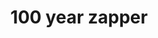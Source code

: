 ---
permalink: /
layout: model-viewer
title: 100 year zapper 
button_text: claim (47 left)
loading_text: forging zapper
model_url: /assets/ARGG_Zapper.glb
discord_url: https://discord.gg/hUYwd6sJ
---